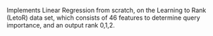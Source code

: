 Implements Linear Regression from scratch, on the Learning to Rank (LetoR) data set, 
which consists of 46 features to determine query importance, and an output rank 0,1,2.
